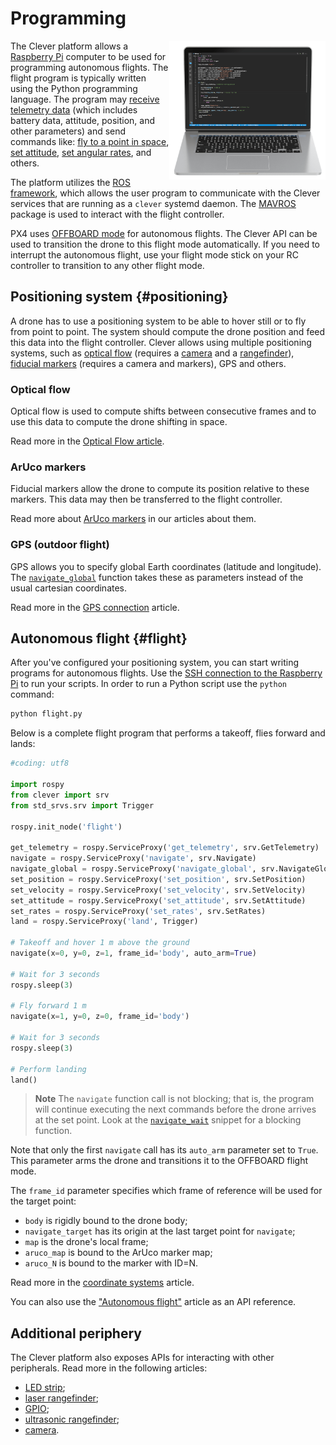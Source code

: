 # Programming

<img src="../assets/programming.png" width="250" align="right">

The Clever platform allows a [Raspberry Pi](raspberry.md) computer to be used for programming autonomous flights. The flight program is typically written using the Python programming language. The program may [receive telemetry data](simple_offboard.md#get_telemetry) (which includes battery data, attitude, position, and other parameters) and send commands like: [fly to a point in space](simple_offboard.md#navigate), [set attitude](simple_offboard.md#set_attitude), [set angular rates](simple_offboard.md#set_rates), and others.

The platform utilizes the [ROS framework](ros.md), which allows the user program to communicate with the Clever services that are running as a `clever` systemd daemon. The [MAVROS](mavros.md) package is used to interact with the flight controller.

PX4 uses [OFFBOARD mode](modes.md#auto) for autonomous flights. The Clever API can be used to transition the drone to this flight mode automatically. If you need to interrupt the autonomous flight, use your flight mode stick on your RC controller to transition to any other flight mode.

## Positioning system {#positioning}

A drone has to use a positioning system to be able to hover still or to fly from point to point. The system should compute the drone position and feed this data into the flight controller. Clever allows using multiple positioning systems, such as [optical flow](optical_flow.md) (requires a [camera](camera.md) and a [rangefinder](laser.md)), [fiducial markers](aruco.md) (requires a camera and markers), GPS and others.

### Optical flow

Optical flow is used to compute shifts between consecutive frames and to use this data to compute the drone shifting in space.

Read more in the [Optical Flow article](optical_flow.md).

### ArUco markers

Fiducial markers allow the drone to compute its position relative to these markers. This data may then be transferred to the flight controller.

Read more about [ArUco markers](aruco.md) in our articles about them.

### GPS (outdoor flight)

GPS allows you to specify global Earth coordinates (latitude and longitude). The [`navigate_global`](simple_offboard.md#navigate_global) function takes these as parameters instead of the usual cartesian coordinates.

Read more in the [GPS connection](gps.md) article.

## Autonomous flight {#flight}

After you've configured your positioning system, you can start writing programs for autonomous flights. Use the [SSH connection to the Raspberry Pi](ssh.md) to run your scripts. In order to run a Python script use the `python` command:

```bash
python flight.py
```

Below is a complete flight program that performs a takeoff, flies forward and lands:

```python
#coding: utf8

import rospy
from clever import srv
from std_srvs.srv import Trigger

rospy.init_node('flight')

get_telemetry = rospy.ServiceProxy('get_telemetry', srv.GetTelemetry)
navigate = rospy.ServiceProxy('navigate', srv.Navigate)
navigate_global = rospy.ServiceProxy('navigate_global', srv.NavigateGlobal)
set_position = rospy.ServiceProxy('set_position', srv.SetPosition)
set_velocity = rospy.ServiceProxy('set_velocity', srv.SetVelocity)
set_attitude = rospy.ServiceProxy('set_attitude', srv.SetAttitude)
set_rates = rospy.ServiceProxy('set_rates', srv.SetRates)
land = rospy.ServiceProxy('land', Trigger)

# Takeoff and hover 1 m above the ground
navigate(x=0, y=0, z=1, frame_id='body', auto_arm=True)

# Wait for 3 seconds
rospy.sleep(3)

# Fly forward 1 m
navigate(x=1, y=0, z=0, frame_id='body')

# Wait for 3 seconds
rospy.sleep(3)

# Perform landing
land()
```

> **Note** The `navigate` function call is not blocking; that is, the program will continue executing the next commands before the drone arrives at the set point. Look at the [`navigate_wait`](snippets.md#block-nav) snippet for a blocking function.

Note that only the first `navigate` call has its `auto_arm` parameter set to `True`. This parameter arms the drone and transitions it to the OFFBOARD flight mode.

The `frame_id` parameter specifies which frame of reference will be used for the target point:

* `body` is rigidly bound to the drone body;
* `navigate_target` has its origin at the last target point for `navigate`;
* `map` is the drone's local frame;
* `aruco_map` is bound to the ArUco marker map;
* `aruco_N` is bound to the marker with ID=N.

Read more in the [coordinate systems](frames.md) article.

You can also use the ["Autonomous flight"](simple_offboard.md) article as an API reference.

## Additional periphery

The Clever platform also exposes APIs for interacting with other peripherals. Read more in the following articles:

* [LED strip](leds.md);
* [laser rangefinder](laser.md);
* [GPIO](gpio.md);
* [ultrasonic rangefinder](sonar.md);
* [camera](camera.md).
